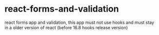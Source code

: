 # react-forms-and-validation
react forms app and validation, this app must not use hooks and must stay in a older version of react (before 16.8 hooks release version)
